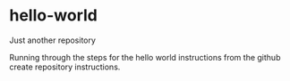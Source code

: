 # hello-world
Just another repository

Running through the steps for the hello world instructions from the github create repository instructions.
